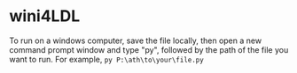 # wini4LDL

To run on a windows computer, save the file locally, then open a new command prompt window and type "py", followed by the path of the file you want to run.
For example, `py P:\ath\to\your\file.py`
